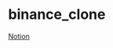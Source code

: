 # binance_clone

[Notion](https://www.notion.so/gardenk/Biance_CloneCoding-80734af93ff24db992b33ba94cd6e9b5)
